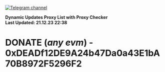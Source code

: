 [![Telegram channel](https://img.shields.io/endpoint?url=https://runkit.io/damiankrawczyk/telegram-badge/branches/master?url=https://t.me/n4z4v0d)](https://t.me/n4z4v0d) 

**Dynamic Updates Proxy List with Proxy Checker**  
**Last Updated: 21.12.23 22:38**

# DONATE (_any evm_) - 0xDEADf12DE9A24b47Da0a43E1bA70B8972F5296F2

